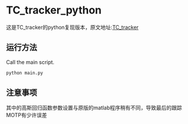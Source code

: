 # TC_tracker_python
这是TC_tracker的python复现版本，原文地址:[TC_tracker](http://openaccess.thecvf.com/content_cvpr_2018_workshops/papers/w3/Tang_Single-Camera_and_Inter-Camera_CVPR_2018_paper.pdf)

## 运行方法
Call the main script.
```bash
python main.py
```

## 注意事项
其中的高斯回归函数参数设置与原版的matlab程序稍有不同，导致最后的跟踪MOTP有少许误差
